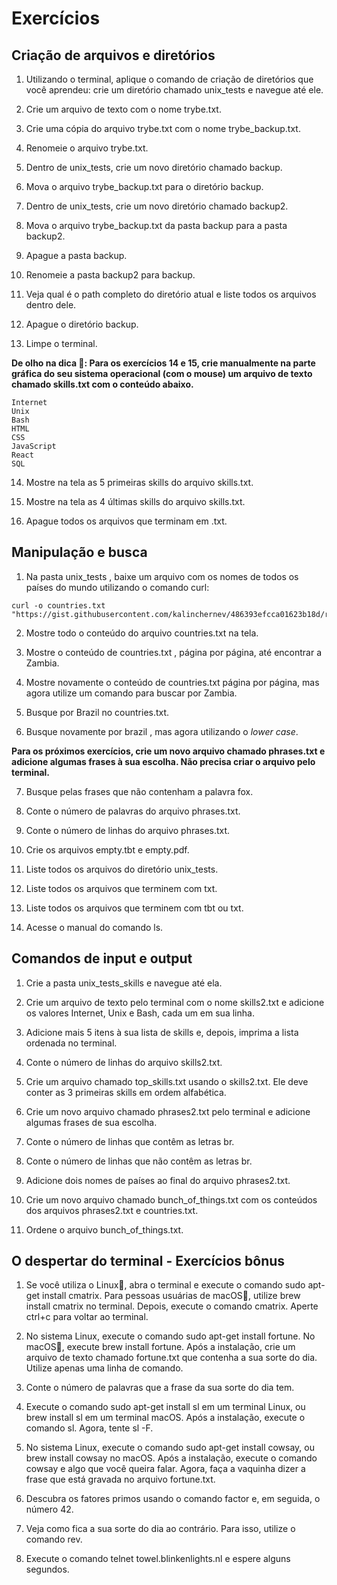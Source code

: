# Exercícios

## Criação de arquivos e diretórios

1. Utilizando o terminal, aplique o comando de criação de diretórios que você aprendeu: crie um diretório chamado unix_tests e navegue até ele.

2. Crie um arquivo de texto com o nome trybe.txt.

3. Crie uma cópia do arquivo trybe.txt com o nome trybe_backup.txt.

4. Renomeie o arquivo trybe.txt.

5. Dentro de unix_tests, crie um novo diretório chamado backup.

6. Mova o arquivo trybe_backup.txt para o diretório backup.

7. Dentro de unix_tests, crie um novo diretório chamado backup2.

8. Mova o arquivo trybe_backup.txt da pasta backup para a pasta backup2.

9. Apague a pasta backup.

10. Renomeie a pasta backup2 para backup.

11. Veja qual é o path completo do diretório atual e liste todos os arquivos dentro dele.

12. Apague o diretório backup.

13. Limpe o terminal.

**De olho na dica 👀: Para os exercícios 14 e 15, crie manualmente na parte gráfica do seu sistema operacional (com o mouse) um arquivo de texto chamado skills.txt com o conteúdo abaixo.**

```
Internet
Unix
Bash
HTML
CSS
JavaScript
React
SQL
```

14. Mostre na tela as 5 primeiras skills do arquivo skills.txt.

15. Mostre na tela as 4 últimas skills do arquivo skills.txt.

16. Apague todos os arquivos que terminam em .txt.


## Manipulação e busca

1. Na pasta unix_tests , baixe um arquivo com os nomes de todos os países do mundo utilizando o comando curl:

```
curl -o countries.txt "https://gist.githubusercontent.com/kalinchernev/486393efcca01623b18d/raw/daa24c9fea66afb7d68f8d69f0c4b8eeb9406e83/countries"
```

2. Mostre todo o conteúdo do arquivo countries.txt na tela.

3. Mostre o conteúdo de countries.txt , página por página, até encontrar a Zambia.

4. Mostre novamente o conteúdo de countries.txt página por página, mas agora utilize um comando para buscar por Zambia.

5. Busque por Brazil no countries.txt.

6. Busque novamente por brazil , mas agora utilizando o *lower case*.

**Para os próximos exercícios, crie um novo arquivo chamado phrases.txt e adicione algumas frases à sua escolha. Não precisa criar o arquivo pelo terminal.**

7. Busque pelas frases que não contenham a palavra fox.

8. Conte o número de palavras do arquivo phrases.txt.

9. Conte o número de linhas do arquivo phrases.txt.

10. Crie os arquivos empty.tbt e empty.pdf.

11. Liste todos os arquivos do diretório unix_tests.

12. Liste todos os arquivos que terminem com txt.

13. Liste todos os arquivos que terminem com tbt ou txt.

14. Acesse o manual do comando ls.


## Comandos de input e output

1. Crie a pasta unix_tests_skills e navegue até ela.

2. Crie um arquivo de texto pelo terminal com o nome skills2.txt e adicione os valores Internet, Unix e Bash, cada um em sua linha.

3. Adicione mais 5 itens à sua lista de skills e, depois, imprima a lista ordenada no terminal.

4. Conte o número de linhas do arquivo skills2.txt.

5. Crie um arquivo chamado top_skills.txt usando o skills2.txt. Ele deve conter as 3 primeiras skills em ordem alfabética.

6. Crie um novo arquivo chamado phrases2.txt pelo terminal e adicione algumas frases de sua escolha.

7. Conte o número de linhas que contêm as letras br.

8. Conte o número de linhas que não contêm as letras br.

9. Adicione dois nomes de países ao final do arquivo phrases2.txt.

10. Crie um novo arquivo chamado bunch_of_things.txt com os conteúdos dos arquivos phrases2.txt e countries.txt.

11. Ordene o arquivo bunch_of_things.txt.

## O despertar do terminal - Exercícios bônus

1. Se você utiliza o Linux🐧, abra o terminal e execute o comando sudo apt-get install cmatrix. Para pessoas usuárias de macOS🍎, utilize brew install cmatrix no terminal. Depois, execute o comando cmatrix. Aperte ctrl+c para voltar ao terminal.

2. No sistema Linux, execute o comando sudo apt-get install fortune. No macOS🍎, execute brew install fortune. Após a instalação, crie um arquivo de texto chamado fortune.txt que contenha a sua sorte do dia. Utilize apenas uma linha de comando.

3. Conte o número de palavras que a frase da sua sorte do dia tem.

4. Execute o comando sudo apt-get install sl em um terminal Linux, ou brew install sl em um terminal macOS. Após a instalação, execute o comando sl. Agora, tente sl -F.

5. No sistema Linux, execute o comando sudo apt-get install cowsay, ou brew install cowsay no macOS. Após a instalação, execute o comando cowsay e algo que você queira falar. Agora, faça a vaquinha dizer a frase que está gravada no arquivo fortune.txt.

6. Descubra os fatores primos usando o comando factor e, em seguida, o número 42.

7. Veja como fica a sua sorte do dia ao contrário. Para isso, utilize o comando rev.

8. Execute o comando telnet towel.blinkenlights.nl e espere alguns segundos.